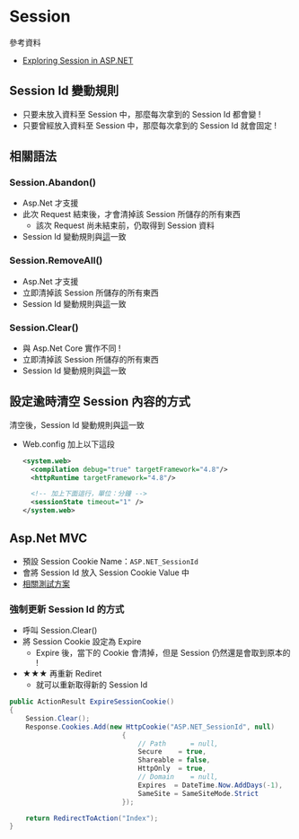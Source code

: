 # Session

參考資料
- [Exploring Session in ASP.NET](https://www.codeproject.com/Articles/32545/Exploring-Session-in-ASP-Net)

## Session Id 變動規則

- 只要未放入資料至 Session 中，那麼每次拿到的 Session Id 都會變 !
- 只要曾經放入資料至 Session 中，那麼每次拿到的 Session Id 就會固定 !

## 相關語法

### Session.Abandon()

- Asp.Net 才支援
- 此次 Request 結束後，才會清掉該 Session 所儲存的所有東西
  - 該次 Request 尚未結束前，仍取得到 Session 資料
- Session Id 變動規則與[這](#session-id-變動規則)一致

### Session.RemoveAll()

- Asp.Net 才支援
- 立即清掉該 Session 所儲存的所有東西
- Session Id 變動規則與[這](#session-id-變動規則)一致


### Session.Clear()

- 與 Asp.Net Core 實作不同 !
- 立即清掉該 Session 所儲存的所有東西
- Session Id 變動規則與[這](#session-id-變動規則)一致

## 設定逾時清空 Session 內容的方式

清空後，Session Id 變動規則與[這](#session-id-變動規則)一致

- Web.config 加上以下這段

    ```xml
    <system.web>
      <compilation debug="true" targetFramework="4.8"/>
      <httpRuntime targetFramework="4.8"/>

      <!-- 加上下面這行，單位：分鐘 -->
      <sessionState timeout="1" />
    </system.web>
    ```

## Asp.Net MVC

- 預設 Session Cookie Name：`ASP.NET_SessionId`
- 會將 Session Id 放入 Session Cookie Value 中
- [相關測試方案](https://github.com/ragnakuei/CookieVsSessionTests)

### 強制更新 Session Id 的方式

- 呼叫 Session.Clear()
- 將 Session Cookie 設定為 Expire
  - Expire 後，當下的 Cookie 會清掉，但是 Session 仍然還是會取到原本的 !
- ★★★ 再重新 Rediret
  - 就可以重新取得新的 Session Id

```csharp
public ActionResult ExpireSessionCookie()
{
    Session.Clear();
    Response.Cookies.Add(new HttpCookie("ASP.NET_SessionId", null)
                            {
                                // Path      = null,
                                Secure    = true,
                                Shareable = false,
                                HttpOnly  = true,
                                // Domain    = null,
                                Expires  = DateTime.Now.AddDays(-1),
                                SameSite = SameSiteMode.Strict
                            });

    return RedirectToAction("Index");
}
```


